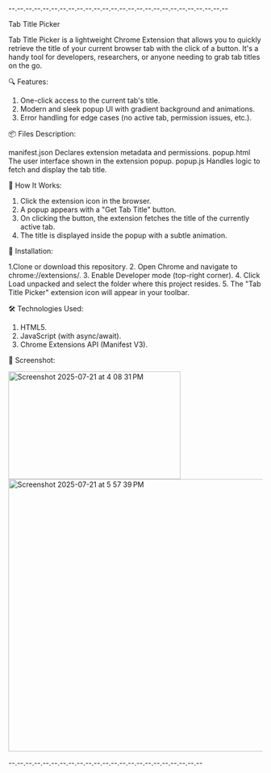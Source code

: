 --.--.--.--.--.--.--.--.--.--.--.--.--.--.--.--.--.--.--.--.--.--.--.--.--.--

Tab Title Picker

Tab Title Picker is a lightweight Chrome Extension that allows you to quickly retrieve the title of your current browser tab with the click of a button. It's a handy tool for developers, researchers, or anyone needing to grab tab titles on the go.

🔍 Features:

1. One-click access to the current tab's title.
2. Modern and sleek popup UI with gradient background and animations.
3. Error handling for edge cases (no active tab, permission issues, etc.).


📦 Files Description:

manifest.json	  Declares extension metadata and permissions.
popup.html	  The user interface shown in the extension popup.
popup.js	  Handles logic to fetch and display the tab title.


🚀 How It Works:

1. Click the extension icon in the browser.
2. A popup appears with a "Get Tab Title" button.
3. On clicking the button, the extension fetches the title of the currently active tab.
4. The title is displayed inside the popup with a subtle animation.


🧩 Installation:

1.Clone or download this repository.
2. Open Chrome and navigate to chrome://extensions/.
3. Enable Developer mode (top-right corner).
4. Click Load unpacked and select the folder where this project resides.
5. The "Tab Title Picker" extension icon will appear in your toolbar.


🛠 Technologies Used:

1. HTML5.
2. JavaScript (with async/await).
3. Chrome Extensions API (Manifest V3).

📸 Screenshot:


<img width="341" height="213" alt="Screenshot 2025-07-21 at 4 08 31 PM" src="https://github.com/user-attachments/assets/9dbbd846-460a-43ab-b706-edb94aa51fa4" />



<img width="975" height="539" alt="Screenshot 2025-07-21 at 5 57 39 PM" src="https://github.com/user-attachments/assets/ce2f3b3b-699f-4371-9546-57be750bf117" />


--.--.--.--.--.--.--.--.--.--.--.--.--.--.--.--.--.--.--.--.--.--.--












